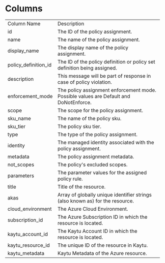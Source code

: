 # Columns  

<table>
	<tr><td>Column Name</td><td>Description</td></tr>
	<tr><td>id</td><td>The ID of the policy assignment.</td></tr>
	<tr><td>name</td><td>The name of the policy assignment.</td></tr>
	<tr><td>display_name</td><td>The display name of the policy assignment.</td></tr>
	<tr><td>policy_definition_id</td><td>The ID of the policy definition or policy set definition being assigned.</td></tr>
	<tr><td>description</td><td>This message will be part of response in case of policy violation.</td></tr>
	<tr><td>enforcement_mode</td><td>The policy assignment enforcement mode. Possible values are Default and DoNotEnforce.</td></tr>
	<tr><td>scope</td><td>The scope for the policy assignment.</td></tr>
	<tr><td>sku_name</td><td>The name of the policy sku.</td></tr>
	<tr><td>sku_tier</td><td>The policy sku tier.</td></tr>
	<tr><td>type</td><td>The type of the policy assignment.</td></tr>
	<tr><td>identity</td><td>The managed identity associated with the policy assignment.</td></tr>
	<tr><td>metadata</td><td>The policy assignment metadata.</td></tr>
	<tr><td>not_scopes</td><td>The policy's excluded scopes.</td></tr>
	<tr><td>parameters</td><td>The parameter values for the assigned policy rule.</td></tr>
	<tr><td>title</td><td>Title of the resource.</td></tr>
	<tr><td>akas</td><td>Array of globally unique identifier strings (also known as) for the resource.</td></tr>
	<tr><td>cloud_environment</td><td>The Azure Cloud Environment.</td></tr>
	<tr><td>subscription_id</td><td>The Azure Subscription ID in which the resource is located.</td></tr>
	<tr><td>kaytu_account_id</td><td>The Kaytu Account ID in which the resource is located.</td></tr>
	<tr><td>kaytu_resource_id</td><td>The unique ID of the resource in Kaytu.</td></tr>
	<tr><td>kaytu_metadata</td><td>Kaytu Metadata of the Azure resource.</td></tr>
</table>